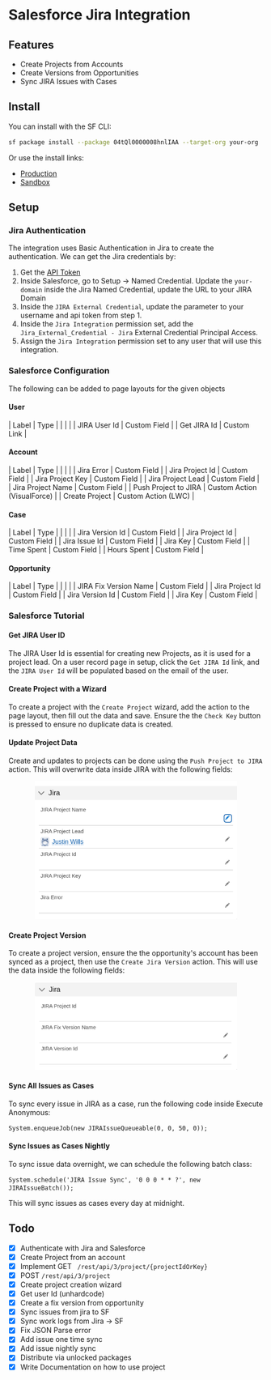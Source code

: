 # Salesforce Jira Integration

## Features

- Create Projects from Accounts
- Create Versions from Opportunities
- Sync JIRA Issues with Cases

## Install

You can install with the SF CLI:

```bash
sf package install --package 04tQl0000008hnlIAA --target-org your-org
```

Or use the install links:

- [Production](https://login.salesforce.com/packaging/installPackage.apexp?p0=04tQl0000008hnlIAA)
- [Sandbox](https://test.salesforce.com/packaging/installPackage.apexp?p0=04tQl0000008hnlIAA)

## Setup

### Jira Authentication

The integration uses Basic Authentication in Jira to create the authentication. We can get the Jira credentials by:

1. Get the [API Token](https://id.atlassian.com/manage/api-tokens)
2. Inside Salesforce, go to Setup -> Named Credential. Update the `your-domain` inside the Jira Named Credential, update the URL to your JIRA Domain
3. Inside the `JIRA External Credential`, update the parameter to your username and api token from step 1.
4. Inside the `Jira Integration` permission set, add the `Jira_External_Credential - Jira` External Credential Principal Access.
5. Assign the `Jira Integration` permission set to any user that will use this integration.

### Salesforce Configuration

The following can be added to page layouts for the given objects

#### User

| Label | Type |
| | |
| JIRA User Id | Custom Field |
| Get JIRA Id | Custom Link |

#### Account

| Label | Type |
| | |
| Jira Error | Custom Field |
| Jira Project Id | Custom Field |
| Jira Project Key | Custom Field |
| Jira Project Lead | Custom Field |
| Jira Project Name | Custom Field |
| Push Project to JIRA | Custom Action (VisualForce) |
| Create Project | Custom Action (LWC) |

#### Case

| Label | Type |
| | |
| Jira Version Id | Custom Field |
| Jira Project Id | Custom Field |
| Jira Issue Id | Custom Field |
| Jira Key | Custom Field |
| Time Spent | Custom Field |
| Hours Spent | Custom Field |

#### Opportunity

| Label | Type |
| | |
| JIRA Fix Version Name | Custom Field |
| Jira Project Id | Custom Field |
| Jira Version Id | Custom Field |
| Jira Key | Custom Field |

### Salesforce Tutorial

#### Get JIRA User ID

The JIRA User Id is essential for creating new Projects, as it is used for a project lead. On a user record page in setup, click the `Get JIRA Id` link, and the `JIRA User Id` will be populated based on the email of the user.

#### Create Project with a Wizard

To create a project with the `Create Project` wizard, add the action to the page layout, then fill out the data and save. Ensure the the `Check Key` button is pressed to ensure no duplicate data is created.

#### Update Project Data

Create and updates to projects can be done using the `Push Project to JIRA` action. This will overwrite data inside JIRA with the following fields:

<p align="center"><img src ="/docs/assets/account-fields.png" width="400"/></p>

#### Create Project Version

To create a project version, ensure the the opportunity's account has been synced as a project, then use the `Create Jira Version` action. This will use the data inside the following fields:

<p align="center"><img src ="/docs/assets/opportunity-fields.png" width="400"/></p>

#### Sync All Issues as Cases

To sync every issue in JIRA as a case, run the following code inside Execute Anonymous:

```apex
System.enqueueJob(new JIRAIssueQueueable(0, 0, 50, 0));
```

#### Sync Issues as Cases Nightly

To sync issue data overnight, we can schedule the following batch class:

```apex
System.schedule('JIRA Issue Sync', '0 0 0 * * ?', new JIRAIssueBatch());
```

This will sync issues as cases every day at midnight.

## Todo

- [x] Authenticate with Jira and Salesforce
- [x] Create Project from an account
- [x] Implement GET `
/rest/api/3/project/{projectIdOrKey}`
- [x] POST `/rest/api/3/project`
- [x] Create project creation wizard
- [x] Get user Id (unhardcode)
- [x] Create a fix version from opportunity
- [x] Sync issues from jira to SF
- [x] Sync work logs from Jira -> SF
- [x] Fix JSON Parse error
- [x] Add issue one time sync
- [x] Add issue nightly sync
- [x] Distribute via unlocked packages
- [x] Write Documentation on how to use project
